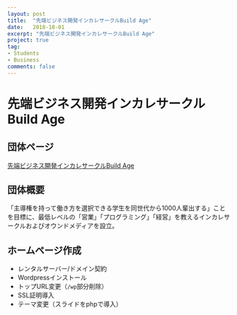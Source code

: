 ```yaml
---
layout: post
title:  "先端ビジネス開発インカレサークルBuild Age"
date:   2018-10-01
excerpt: "先端ビジネス開発インカレサークルBuild Age"
project: true
tag:
- Students
- Business
comments: false
---
```


# 先端ビジネス開発インカレサークルBuild Age

## 団体ページ
[先端ビジネス開発インカレサークルBuild Age](https://build-age.net/)

## 団体概要
「主導権を持って働き方を選択できる学生を同世代から1000人輩出する」ことを目標に、最低レベルの「営業」「プログラミング」「経営」を教えるインカレサークルおよびオウンドメディアを設立。  


## ホームページ作成

- レンタルサーバー/ドメイン契約
- Wordpressインストール
- トップURL変更（`/wp`部分削除）
- SSL証明導入
- テーマ変更（スライドをphpで導入） 